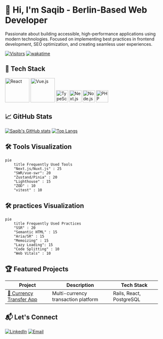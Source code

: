 # 👋 Hi, I'm Saqib - Berlin-Based Web Developer

Passionate about building accessible, high-performance applications using modern technologies. Focused on implementing best practices in frontend development, SEO optimization, and creating seamless user experiences.

[![Visitors](https://api.visitorbadge.io/api/visitors?path=https%3A%2F%2Fgithub.com%2Fsaqibroy&label=Visitors&countColor=%23263759)](https://visitorbadge.io/status?path=https%3A%2F%2Fgithub.com%2Fsaqibroy)
[![wakatime](https://wakatime.com/badge/user/04f32415-555b-4fa9-8569-af46c61a4ea1.svg)](https://wakatime.com/@04f32415-555b-4fa9-8569-af46c61a4ea1)

## 🔧 Tech Stack
<div align="left">
  <img src="https://cdn.simpleicons.org/react/61DAFB" width="80" height="80" alt="React" title="React" />
  <img src="https://cdn.simpleicons.org/vuedotjs/4FC08D" width="80" height="80" alt="Vue.js" title="Vue.js" />
  <img src="https://cdn.simpleicons.org/typescript/007ACC" width="40" height="40" alt="TypeScript" title="TypeScript" />
  <img src="https://cdn.simpleicons.org/nextdotjs/000000" width="40" height="40" alt="Next.js" title="Next.js" />
  <img src="https://cdn.simpleicons.org/nodedotjs/339933" width="40" height="40" alt="Node.js" title="Node.js" />
  <img src="https://cdn.simpleicons.org/php/777BB4" width="40" height="40" alt="PHP" title="PHP" />
</div>

## 📈 GitHub Stats

[![Saqib's GitHub stats](https://github-readme-stats.vercel.app/api?username=saqibroy&show_icons=true&theme=react&hide_title=true)](https://github.com/saqibroy)
[![Top Langs](https://github-readme-stats.vercel.app/api/top-langs/?username=saqibroy&layout=compact&theme=react)](https://github.com/saqibroy)

## 🛠️ Tools Visualization
```mermaid
pie
    title Frequently Used Tools
    "Next.js/Nuxt.js" : 25
    "SWR/vue-swr": 20
    "Zustand/Pinia" : 20
    "Lighthouse" : 15
    "ZOD" : 10
    "vitest" : 10
```
## 🛠️ practices Visualization
```mermaid
pie
    title Frequently Used Practices
    "SSR" : 20
    "Semantic HTML" : 15
    "Aria/SR" : 15
    "Memoizing" : 15
    "Lazy Loading": 15
    "Code Splitting" : 10
    "Web Vitals" : 10
```
## 🏆 Featured Projects

| Project | Description | Tech Stack |
|---------|-------------|------------|
| [💸 Currency Transfer App](https://github.com/saqibroy/currency-transfer) | Multi-currency transaction platform | Rails, React, PostgreSQL |

## 📬 Let's Connect

[![LinkedIn](https://img.shields.io/badge/LinkedIn-Connect-%230A66C2?style=for-the-badge&logo=linkedin)](https://linkedin.com/in/saqibroy)
[![Email](https://img.shields.io/badge/Email-Contact-%23EA4335?style=for-the-badge&logo=gmail)](mailto:sohail.cpp@gmail.com)


<!--
**saqibroy/saqibroy** is a ✨ _special_ ✨ repository because its `README.md` (this file) appears on your GitHub profile.

Here are some ideas to get you started:

- 🔭 I’m currently working on ...
- 🌱 I’m currently learning ...
- 👯 I’m looking to collaborate on ...
- 🤔 I’m looking for help with ...
- 💬 Ask me about ...
- 📫 How to reach me: ...
- 😄 Pronouns: ...
- ⚡ Fun fact: ...


| [🐦 Tweet Fetcher](https://github.com/saqibroy/tweet-fetcher) | Real-time social media dashboard | Vue.js, Tailwind, Express |
| [✅ Todo Manager](https://github.com/saqibroy/todo-manager) | Accessibility-focused task management | Next.js, Zustand, Axe |
-->
